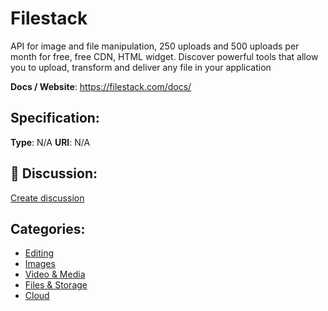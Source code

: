 # Filestack


API for image and file manipulation, 250 uploads and 500 uploads per month for free, free CDN, HTML widget.  Discover powerful tools that allow you to upload, transform and deliver any file in your application

**Docs / Website**: https://filestack.com/docs/

## Specification:
**Type**:  N/A 
**URI**:  N/A 

## 💬 Discussion:
[Create discussion](link)

## Categories:
- [Editing](https://github.com/apis-list/apis-list#editing)
- [Images](https://github.com/apis-list/apis-list#images)
- [Video & Media](https://github.com/apis-list/apis-list#video-and-media)
- [Files & Storage](https://github.com/apis-list/apis-list#files-and-storage)
- [Cloud](https://github.com/apis-list/apis-list#cloud)





